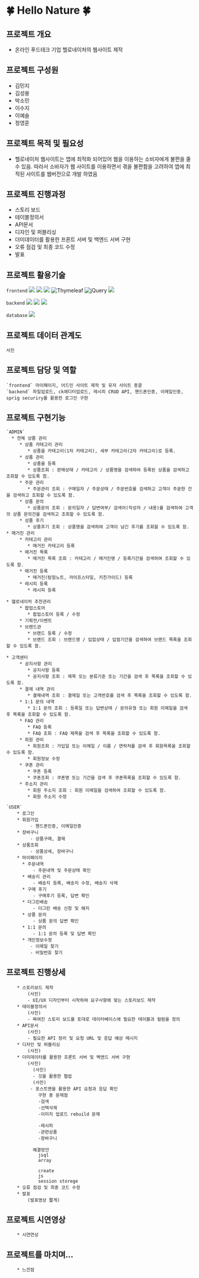 # 🍀 Hello Nature 🍀
  
## 프로젝트 개요
  * 온라인 푸드테크 기업 헬로네이처의 웹사이트 제작

## 프로젝트 구성원
  * 김민지
  * 김성용
  * 박소민
  * 이수지
  * 이예솔
  * 정영훈

## 프로젝트 목적 및 필요성

  - 헬로네이처 웹사이트는 앱에 최적화 되어있어 웹을 이용하는 소비자에게 불편을 줄 수 있음. 따라서 소바자가 웹 사이트를 
  이용하면서 겪을 불편함을 고려하여 앱에 최적된 사이트를 웹버전으로 개발 하였음 

## 프로젝트 진행과정

  * 스토리 보드 
  * 테이블정의서
  * API문서
  * 디자인 및 퍼블리싱
  * 더미데이터를 활용한 프론트 서버 및 백엔드 서버 구현
  * 오류 점검 및 최종 코드 수정
  * 발표
  
## 프로젝트 활용기술

  `frontend`
    <img src="https://img.shields.io/badge/HTML5-E34F26.svg?style=for-the-badge&logo=HTML5&logoColor=white"/>
    <img src="https://img.shields.io/badge/CSS-1572B6.svg?style=for-the-badge&logo=CSS3&logoColor=white"/>
    <img src="https://img.shields.io/badge/JavaScript-F7DF1E.svg?style=for-the-badge&logo=JavaScript&logoColor=black"/>
    ![Thymeleaf](https://img.shields.io/badge/Thymeleaf-%23005C0F.svg?style=for-the-badge&logo=Thymeleaf&logoColor=white)
    ![jQuery](https://img.shields.io/badge/jquery-%230769AD.svg?style=for-the-badge&logo=jquery&logoColor=white)
    <img src="https://img.shields.io/badge/axios-black.svg?style=for-the-badge&logo=axios&logoColor=white"/>
    
  `backend`
     <img src="https://img.shields.io/badge/Spring_Boot-F2F4F9?style=for-the-badge&logo=spring-boot"/>
     <img src="https://img.shields.io/badge/JPA-6DB33F.svg?style=for-the-badge&logo=spring-boot&logoColor=black"/>
     <img src="https://img.shields.io/badge/Spring Security-6DB33F.svg?style=for-the-badge&logo=spring-security&logoColor=white"/>
   
  `database`
      <img src="https://img.shields.io/badge/Oracle-F80000.svg?style=for-the-badge&logo=Oracle&logoColor=white"/>


  ## 프로젝트 데이터 관계도
  
    사진
  
  ## 프로젝트 담당 및 역할
  
    `frontend` 마이페이지, 어드민 사이트 제작 및 유저 사이트 총괄
    `backend` 파일업로드, ck에디터업로드, 레시피 CRUD API, 핸드폰인증, 이메일인증, sprig securiry를 활용한 로그인 구현
    
  ## 프로젝트 구현기능
  
    `ADMIN`
      * 전체 상품 관리
         * 상품 카테고리 관리
            * 상품을 카테고리(1차 카테고리), 세부 카테고리(2차 카테고리)로 등록.    
         * 상품 관리
            * 상품을 등록
            * 상품조회 : 판매상태 / 카테고리 / 상품명을 검색하여 등록된 상품을 검색하고 조회할 수 있도록 함. 
         * 주문 관리
            * 주문관리 조회 : 구매일자 / 주문상태 / 주문번호를 검색하고 고객이 주문한 건을 검색하고 조회할 수 있도록 함. 
         * 상품 문의
            * 상품문의 조회 : 문의일자 / 답변여부/ 검색어(작성자 / 내용)를 검색하여 고객의 상품 문의건을 검색하고 조회할 수 있도록 함.  
         * 상품 후기 
            * 상품후기 조회 : 상품명을 검색하여 고객이 남긴 후기를 조회할 수 있도록 함.  
    * 매거진 관리
         * 카테고리 관리
            * 매거진 카테고리 등록 
         * 매거진 목록
            * 매거진 목록 조회 : 카테고리 / 매거진명 / 등록기간을 검색하여 조회할 수 있도록 함.
         * 매거진 등록
            * 매거진(탐험노트, 라이프스타일, 키친가이드) 등록 
         * 레시피 등록
            * 레시피 등록 

    * 헬로네이처 추천관리
         * 팝업스토어
            * 팝업스토어 등록 / 수정 
         * 기획전/이벤트
         * 브랜드관
            * 브랜드 등록 / 수정
            * 브랜드 조회 : 브랜드명 / 입접상태 / 입점기간을 검색하여 브랜드 목록을 조회할 수 있도록 함.
     
    * 고객센터
         * 공지사항 관리
            * 공지사항 등록
            * 공지사항 조회 : 제목 또는 분류기준 또는 기간을 검색 후 목록을 조회할 수 있도록 함.  
         * 결제 내역 관리
            * 결제내역 조회 : 결제일 또는 고객번호를 검색 후 목록을 조회할 수 있도록 함.
         * 1:1 문의 내역
            * 1:1 문의 조회 : 등록일 또는 답변상태 / 문의유형 또는 회원 이메일을 검색 후 목록을 조회할 수 있도록 함.   
         * FAQ 관리
            * FAQ 등록
            * FAQ 조회 : FAQ 제목을 검색 후 목록을 조회할 수 있도록 함.      
         * 회원 관리
            * 회원조회 : 가입일 또는 이메일 / 이름 / 연락처를 검색 후 회원목록을 조회할 수 있도록 함.
            * 회원정보 수정 
         * 쿠폰 관리
            * 쿠폰 등록
            * 쿠폰조회 : 쿠폰명 또는 기간을 검색 후 쿠폰목록을 조회할 수 있도록 함. 
         * 주소지 관리 
            * 회원 주소지 조회 : 회원 이메일을 검색하여 조회할 수 있도록 함.
            * 회원 주소지 수정 

    `USER`
        * 로그인
        * 회원가입
             - 핸드폰인증, 이메일인증
        * 장바구니
             - 상품구매, 결제
        * 상품조회
             - 상품상세, 장바구니
        * 마이페이지
          * 주문내역
              - 주문내역 및 주문상태 확인
          * 배송지 관리
              - 배송지 등록, 배송지 수정, 배송지 삭제
          * 구매 후기
              - 구매후기 등록, 답변 확인
          * 더그린배송
              - 더그린 배송 신청 및 해지
          * 상품 문의
              - 상품 문의 답변 확인
          * 1:1 문의 
              - 1:1 문의 등록 및 답변 확인
          * 개인정보수정 
             - 이메일 찾기
             - 비밀번호 찾기
             
  ## 프로젝트 진행상세
  
        * 스토리보드 제작
            (사진)
            - UI/UX 디자인부터 시작하여 요구사항에 맞는 스토리보드 제작
        * 테이블정의서
            (사진)
            - 짜여진 스토리 보드를 토대로 데이터베이스에 필요한 테이블과 컬럼을 정의
        * API문서
            (사진)
            - 필요한 API 정리 및 요청 URL 및 응답 예상 메시지 
        * 디자인 및 퍼블리싱
            (사진)
        * 더미데이터를 활용한 프론트 서버 및 백엔드 서버 구현
            (사진)
	          (사진)
	          - 깃을 활용한 협업
	          (사진)
             - 포스트맨을 활용한 API 요청과 응답 확인
             	구현 중 문제점
                -검색
                -선택삭제
                -이미지 업로드 rebuild 문제

                -레시피
                -관련상품
                -장바구니

              해결방안
                jsql
                array		

                create
                js
                session storege            
        * 오류 점검 및 최종 코드 수정
        * 발표
            (발표영상 짧게)
  
  ## 프로젝트 시연영상
  
        * 시연연상
  
  ## 프로젝트를 마치며...
  
        * 느낀점


